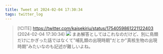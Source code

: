 ```yaml
---
title: Tweet at 2024-02-04 17:30:34
tags: twitter_log
---
```


> [!CITE] https://twitter.com/kaisekiriu/status/1754059861221122403 (2024-02-04 17:30:34)
> ![](https://twitter.com/kaisekiriu/status/1754059861221122403)
> まあ解答としてはこれなのだけど、別に鳥類だけにかぎった話ではなくて"哺乳類の出現時期"だとか"真核生物の出現時期"みたいなのも記述が難しいよね。
